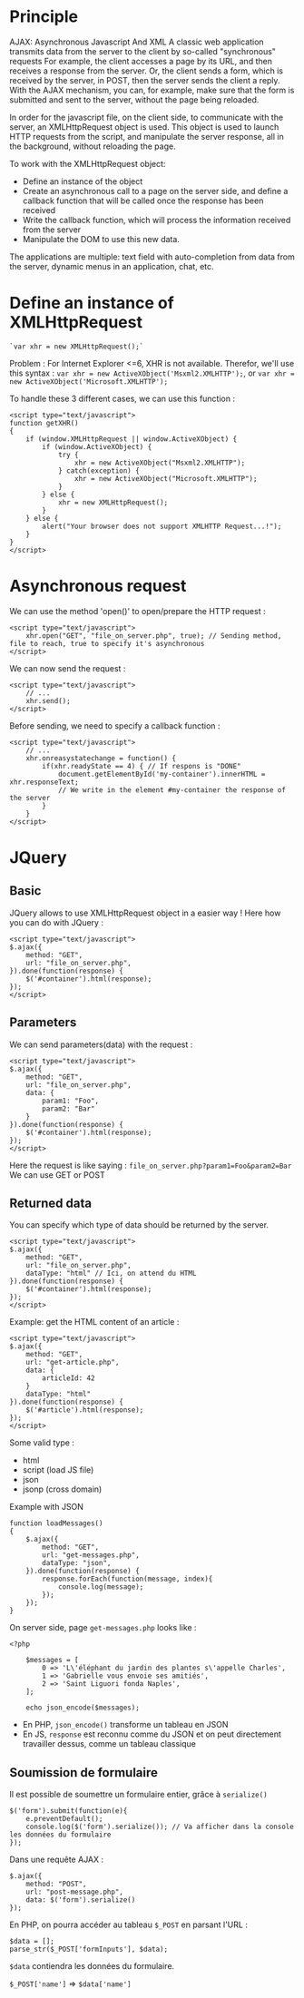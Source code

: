 # Principle
AJAX: Asynchronous Javascript And XML
A classic web application transmits data from the server to the client by so-called "synchronous" requests
For example, the client accesses a page by its URL, and then receives a response from the server.
Or, the client sends a form, which is received by the server, in POST, then the server sends the client a reply.
With the AJAX mechanism, you can, for example, make sure that the form is submitted and sent to the server, without the page being reloaded.

In order for the javascript file, on the client side, to communicate with the server, an XMLHttpRequest object is used.
This object is used to launch HTTP requests from the script, and manipulate the server response, all in the background, without reloading the page.

To work with the XMLHttpRequest object:
- Define an instance of the object
- Create an asynchronous call to a page on the server side, and define a callback function that will be called once the response has been received
- Write the callback function, which will process the information received from the server
- Manipulate the DOM to use this new data.

The applications are multiple: text field with auto-completion from data from the server, dynamic menus in an application, chat, etc.

# Define an instance of XMLHttpRequest
    `var xhr = new XMLHttpRequest();`
Problem : For Internet Explorer <=6, XHR is not available.
Therefor, we'll use this syntax :
    `var xhr = new ActiveXObject('Msxml2.XMLHTTP');`, or
    `var xhr = new ActiveXObject('Microsoft.XMLHTTP');`

To handle these 3 different cases, we can use this function :

```
<script type="text/javascript">
function getXHR()
{
    if (window.XMLHttpRequest || window.ActiveXObject) {
        if (window.ActiveXObject) {
            try {
                xhr = new ActiveXObject("Msxml2.XMLHTTP");
            } catch(exception) {
                xhr = new ActiveXObject("Microsoft.XMLHTTP");
            }
        } else {
            xhr = new XMLHttpRequest(); 
        }
    } else {
        alert("Your browser does not support XMLHTTP Request...!");
    }
}
</script>
```

# Asynchronous request
We can use the method 'open()' to open/prepare the HTTP request :

```
<script type="text/javascript">
    xhr.open("GET", "file_on_server.php", true); // Sending method, file to reach, true to specify it's asynchronous
</script>
```

We can now send the request :
```
<script type="text/javascript">
    // ...
    xhr.send();
</script>
```

Before sending, we need to specify a callback function :

```
<script type="text/javascript">
    // ...
    xhr.onreasystatechange = function() {
        if(xhr.readyState == 4) { // If respons is "DONE"
            document.getElementById('my-container').innerHTML = xhr.responseText;
            // We write in the element #my-container the response of the server
        }
    }
</script>
```

# JQuery
## Basic
JQuery allows to use XMLHttpRequest object in a easier way !
Here how you can do with JQuery : 

```
<script type="text/javascript">
$.ajax({
    method: "GET",
    url: "file_on_server.php",
}).done(function(response) {
    $('#container').html(response);
});
</script>
```

## Parameters
We can send parameters(data) with the request :

```
<script type="text/javascript">
$.ajax({
    method: "GET",
    url: "file_on_server.php",
    data: {
        param1: "Foo",
        param2: "Bar"
    }
}).done(function(response) {
    $('#container').html(response);
});
</script>
```

Here the request is like saying : `file_on_server.php?param1=Foo&param2=Bar`
We can use GET or POST

## Returned data
You can specify which type of data should be returned by the server.

```
<script type="text/javascript">
$.ajax({
    method: "GET",
    url: "file_on_server.php",
    dataType: "html" // Ici, on attend du HTML
}).done(function(response) {
    $('#container').html(response);
});
</script>
```

Example: get the HTML content of an article :
```
<script type="text/javascript">
$.ajax({
    method: "GET",
    url: "get-article.php",
    data: {
        articleId: 42
    }
    dataType: "html"
}).done(function(response) {
    $('#article').html(response);
});
</script>
```

Some valid type :
- html
- script (load JS file)
- json
- jsonp (cross domain)

Example with JSON
```
function loadMessages()
{
    $.ajax({
        method: "GET",
        url: "get-messages.php",
        dataType: "json",
    }).done(function(response) {
        response.forEach(function(message, index){
            console.log(message);
        });
    });
}
```

On server side, page `get-messages.php` looks like :
```
<?php

    $messages = [
        0 => 'L\'éléphant du jardin des plantes s\'appelle Charles',
        1 => 'Gabrielle vous envoie ses amitiés',
        2 => 'Saint Liguori fonda Naples',
    ];

    echo json_encode($messages);
```

- En PHP, `json_encode()` transforme un tableau en JSON
- En JS, `response` est reconnu comme du JSON et on peut directement travailler dessus, comme un tableau classique

## Soumission de formulaire
Il est possible de soumettre un formulaire entier, grâce à `serialize()`
```
$('form').submit(function(e){
    e.preventDefault();
    console.log($('form').serialize()); // Va afficher dans la console les données du formulaire
});
```

Dans une requête AJAX :
```
$.ajax({
    method: "POST",
    url: "post-message.php",
    data: $('form').serialize()
});
```

En PHP, on pourra accéder au tableau `$_POST` en parsant l'URL :
```
$data = [];
parse_str($_POST['formInputs'], $data);
```

`$data` contiendra les données du formulaire.

`$_POST['name']` => `$data['name']`